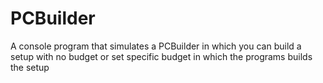 # PCBuilder
A console program that simulates a PCBuilder in which you can build a setup with no budget or set specific budget in which the programs builds the setup
